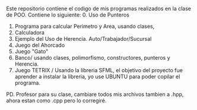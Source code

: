 Este repositorio contiene el codigo de mis programas realizados en la clase de POO. 
Contiene lo siguiente:
0. Uso de Punteros
1. Programa para calcular Perimetro y Area, usando clases,
2. Calculadora
3. Ejemplo del Uso de Herencia. Auto/Trabajador/Sucursal
4. Juego del Ahorcado
5. Juego "Gato"
6. Banco/ usando clases, polimorfismo, constructores, punteros y Herencia.
7. Juego TETRIX / Usando la libreria SFML, el objetivo del proyecto fue aprender a instalar la libreria, yo use UBUNTU para poder copilar el programa.

PD. Profesor para su clase, cambiare todos mis archivos tambien a .hpp, ahora estan como .cpp pero lo corregiré.
